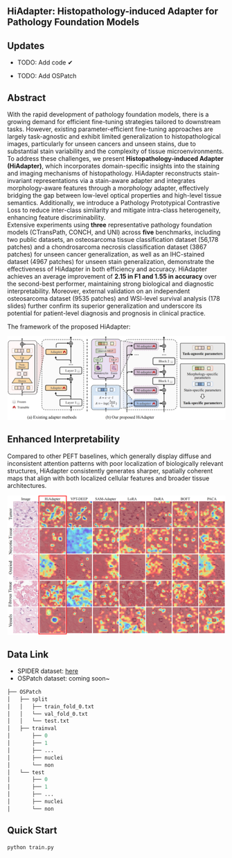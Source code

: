 <h2 class="papername">HiAdapter: Histopathology-induced Adapter for Pathology Foundation Models </h2>


## Updates
+ TODO: Add code ✔

+ TODO: Add OSPatch

## Abstract

With the rapid development of pathology foundation models, there is a growing demand for efficient fine-tuning strategies tailored to downstream tasks. However, existing parameter-efficient fine-tuning approaches are largely task-agnostic and exhibit limited generalization to histopathological images, particularly for unseen cancers and unseen stains, due to substantial stain variability and the complexity of tissue microenvironments.  
To address these challenges, we present **Histopathology-induced Adapter (HiAdapter)**, which incorporates domain-specific insights into the staining and imaging mechanisms of histopathology. HiAdapter reconstructs stain-invariant representations via a stain-aware adapter and integrates morphology-aware features through a morphology adapter, effectively bridging the gap between low-level optical properties and high-level tissue semantics. Additionally, we introduce a Pathology Prototypical Contrastive Loss to reduce inter-class similarity and mitigate intra-class heterogeneity, enhancing feature discriminability.  
Extensive experiments using **three** representative pathology foundation models (CTransPath, CONCH, and UNI) across **five** benchmarks, including two public datasets, an osteosarcoma tissue classification dataset (56,178 patches) and a chondrosarcoma necrosis classification dataset (3867 patches) for unseen cancer generalization, as well as an IHC-stained dataset (4967 patches) for unseen stain generalization, demonstrate the effectiveness of HiAdapter in both efficiency and accuracy. HiAdapter achieves an average improvement of **2.15 in F1 and 1.55 in accuracy** over the second-best performer, maintaining strong biological and diagnostic interpretability. Moreover, external validation on an independent osteosarcoma dataset (9535 patches) and WSI-level survival analysis (178 slides) further confirm its superior generalization and underscore its potential for patient-level diagnosis and prognosis in clinical practice.  

The framework of the proposed HiAdapter:

![Score](./assets/fig1.png)


## Enhanced Interpretability

Compared to other PEFT baselines, which generally display diffuse and inconsistent attention patterns with poor localization of biologically relevant structures, HiAdapter consistently generates sharper, spatially coherent maps that align with both localized cellular features and broader tissue architectures.

![Score](./assets/fig4.png)

## Data Link
+ SPIDER dataset: [here](https://github.com/HistAI/SPIDER)
+ OSPatch dataset: coming soon~

```python
├── OSPatch
│   ├── split
│   │   ├── train_fold_0.txt
│   │   └── val_fold_0.txt
│   │   └── test.txt
│   ├── trainval
│       ├── 0
│       ├── 1
│       ├── ...
│       ├── nuclei
│       └── non
│   └── test
│       ├── 0
│       ├── 1
│       ├── ...
│       ├── nuclei
│       └── non
```


## Quick Start
```python
python train.py


